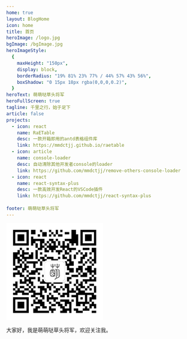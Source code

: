 ```yaml
---
home: true
layout: BlogHome
icon: home
title: 首页
heroImage: /logo.jpg
bgImage: /bgImage.jpg
heroImageStyle:
  {
    maxHeight: "150px",
    display: block,
    borderRadius: "19% 81% 23% 77% / 44% 57% 43% 56%",
    boxShadow: "0 15px 18px rgba(0,0,0,0.2)",
  }
heroText: 萌萌哒草头将军
heroFullScreen: true
tagline: 千里之行，始于足下
article: false
projects:
  - icon: react
    name: RaETable
    desc: 一款开箱即用的antd表格组件库
    link: https://mmdctjj.github.io/raetable
  - icon: article
    name: console-loader
    desc: 自动清除其他开发者console的loader
    link: https://github.com/mmdctjj/remove-others-console-loader
  - icon: react
    name: react-syntax-plus
    desc: 一款高效开发React的VSCode插件
    link: https://github.com/mmdctjj/react-syntax-plus

footer: 萌萌哒草头将军
---
```


![mmdctjj.jpg](/mmdctjj.jpg?)

大家好，我是萌萌哒草头将军，欢迎关注我。
